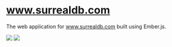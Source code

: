 # www.surrealdb.com

The web application for www.surrealdb.com built using Ember.js.

[![](https://img.shields.io/circleci/token/________________________________________/project/surrealdb/www.surrealdb.com/master.svg?style=flat-square)](https://circleci.com/gh/surrealdb/www.surrealdb.com) [![](https://img.shields.io/badge/license-Commercial-00bfff.svg?style=flat-square)](https://github.com/surrealdb/www.surrealdb.com) 
